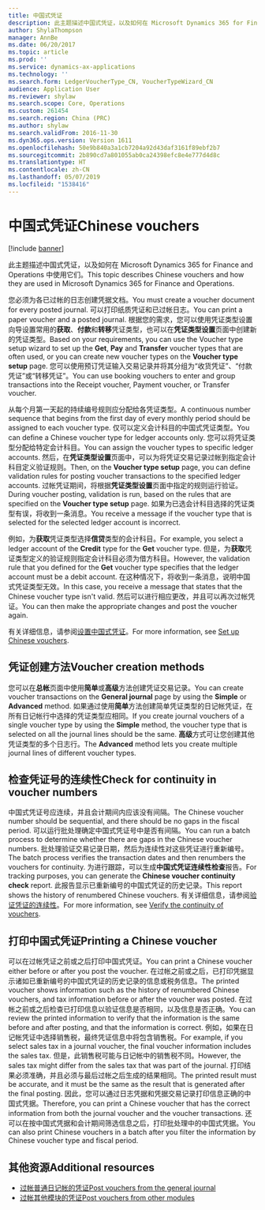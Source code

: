 ```yaml
---
title: 中国式凭证
description: 此主题描述中国式凭证，以及如何在 Microsoft Dynamics 365 for Finance and Operations 中使用它们。
author: ShylaThompson
manager: AnnBe
ms.date: 06/20/2017
ms.topic: article
ms.prod: ''
ms.service: dynamics-ax-applications
ms.technology: ''
ms.search.form: LedgerVoucherType_CN, VoucherTypeWizard_CN
audience: Application User
ms.reviewer: shylaw
ms.search.scope: Core, Operations
ms.custom: 261454
ms.search.region: China (PRC)
ms.author: shylaw
ms.search.validFrom: 2016-11-30
ms.dyn365.ops.version: Version 1611
ms.openlocfilehash: 50e9b840a3a1cb7204a92d43daf3161f89ebf2b7
ms.sourcegitcommit: 2b890cd7a801055ab0ca24398efc8e4e777d4d8c
ms.translationtype: HT
ms.contentlocale: zh-CN
ms.lasthandoff: 05/07/2019
ms.locfileid: "1538416"
---
```

# <a name="chinese-vouchers"></a><span data-ttu-id="200e4-103">中国式凭证</span><span class="sxs-lookup"><span data-stu-id="200e4-103">Chinese vouchers</span></span>

[!include [banner](../includes/banner.md)]

<span data-ttu-id="200e4-104">此主题描述中国式凭证，以及如何在 Microsoft Dynamics 365 for Finance and Operations 中使用它们。</span><span class="sxs-lookup"><span data-stu-id="200e4-104">This topic describes Chinese vouchers and how they are used in Microsoft Dynamics 365 for Finance and Operations.</span></span>

<span data-ttu-id="200e4-105">您必须为各已过帐的日志创建凭据文档。</span><span class="sxs-lookup"><span data-stu-id="200e4-105">You must create a voucher document for every posted journal.</span></span> <span data-ttu-id="200e4-106">可以打印纸质凭证和已过帐日志。</span><span class="sxs-lookup"><span data-stu-id="200e4-106">You can print a paper voucher and a posted journal.</span></span> <span data-ttu-id="200e4-107">根据您的需求，您可以使用凭证类型设置向导设置常用的**获取**、**付款**和**转移**凭证类型，也可以在**凭证类型设置**页面中创建新的凭证类型。</span><span class="sxs-lookup"><span data-stu-id="200e4-107">Based on your requirements, you can use the Voucher type setup wizard to set up the **Get**, **Pay** and **Transfer** voucher types that are often used, or you can create new voucher types on the **Voucher type setup** page.</span></span> <span data-ttu-id="200e4-108">您可以使用预订凭证输入交易记录并将其分组为“收货凭证”、“付款凭证”或“转移凭证”。</span><span class="sxs-lookup"><span data-stu-id="200e4-108">You can use booking vouchers to enter and group transactions into the Receipt voucher, Payment voucher, or Transfer voucher.</span></span> 

<span data-ttu-id="200e4-109">从每个月第一天起的持续编号规则应分配给各凭证类型。</span><span class="sxs-lookup"><span data-stu-id="200e4-109">A continuous number sequence that begins from the first day of every monthly period should be assigned to each voucher type.</span></span> <span data-ttu-id="200e4-110">仅可以定义会计科目的中国式凭证类型。</span><span class="sxs-lookup"><span data-stu-id="200e4-110">You can define a Chinese voucher type for ledger accounts only.</span></span> <span data-ttu-id="200e4-111">您可以将凭证类型分配给特定会计科目。</span><span class="sxs-lookup"><span data-stu-id="200e4-111">You can assign the voucher types to specific ledger accounts.</span></span> <span data-ttu-id="200e4-112">然后，在**凭证类型设置**页面中，可以为将凭证交易记录过帐到指定会计科目定义验证规则。</span><span class="sxs-lookup"><span data-stu-id="200e4-112">Then, on the **Voucher type setup** page, you can define validation rules for posting voucher transactions to the specified ledger accounts.</span></span> <span data-ttu-id="200e4-113">过帐凭证期间，将根据**凭证类型设置**页面中指定的规则运行验证。</span><span class="sxs-lookup"><span data-stu-id="200e4-113">During voucher posting, validation is run, based on the rules that are specified on the **Voucher type setup** page.</span></span> <span data-ttu-id="200e4-114">如果为已选会计科目选择的凭证类型有误，将收到一条消息。</span><span class="sxs-lookup"><span data-stu-id="200e4-114">You receive a message if the voucher type that is selected for the selected ledger account is incorrect.</span></span> 

<span data-ttu-id="200e4-115">例如，为**获取**凭证类型选择**信贷**类型的会计科目。</span><span class="sxs-lookup"><span data-stu-id="200e4-115">For example, you select a ledger account of the **Credit** type for the **Get** voucher type.</span></span> <span data-ttu-id="200e4-116">但是，为**获取**凭证类型定义的验证规则指定会计科目必须为借方科目。</span><span class="sxs-lookup"><span data-stu-id="200e4-116">However, the validation rule that you defined for the **Get** voucher type specifies that the ledger account must be a debit account.</span></span> <span data-ttu-id="200e4-117">在这种情况下，将收到一条消息，说明中国式凭证类型无效。</span><span class="sxs-lookup"><span data-stu-id="200e4-117">In this case, you receive a message that states that the Chinese voucher type isn't valid.</span></span> <span data-ttu-id="200e4-118">然后可以进行相应更改，并且可以再次过帐凭证。</span><span class="sxs-lookup"><span data-stu-id="200e4-118">You can then make the appropriate changes and post the voucher again.</span></span> 

<span data-ttu-id="200e4-119">有关详细信息，请参阅[设置中国式凭证](./tasks/set-up-chinese-vouchers.md)。</span><span class="sxs-lookup"><span data-stu-id="200e4-119">For more information, see [Set up Chinese vouchers](./tasks/set-up-chinese-vouchers.md).</span></span>

## <a name="voucher-creation-methods"></a><span data-ttu-id="200e4-120">凭证创建方法</span><span class="sxs-lookup"><span data-stu-id="200e4-120">Voucher creation methods</span></span>
<span data-ttu-id="200e4-121">您可以在**总帐**页面中使用**简单**或**高级**方法创建凭证交易记录。</span><span class="sxs-lookup"><span data-stu-id="200e4-121">You can create voucher transactions on the **General journal** page by using the **Simple** or **Advanced** method.</span></span> <span data-ttu-id="200e4-122">如果通过使用**简单**方法创建简单凭证类型的日记帐凭证，在所有日记帐行中选择的凭证类型应相同。</span><span class="sxs-lookup"><span data-stu-id="200e4-122">If you create journal vouchers of a single voucher type by using the **Simple** method, the voucher type that is selected on all the journal lines should be the same.</span></span> <span data-ttu-id="200e4-123">**高级**方式可让您创建其他凭证类型的多个日志行。</span><span class="sxs-lookup"><span data-stu-id="200e4-123">The **Advanced** method lets you create multiple journal lines of different voucher types.</span></span> 

## <a name="check-for-continuity-in-voucher-numbers"></a><span data-ttu-id="200e4-124">检查凭证号的连续性</span><span class="sxs-lookup"><span data-stu-id="200e4-124">Check for continuity in voucher numbers</span></span>
<span data-ttu-id="200e4-125">中国式凭证号应连续，并且会计期间内应该没有间隔。</span><span class="sxs-lookup"><span data-stu-id="200e4-125">The Chinese voucher number should be sequential, and there should be no gaps in the fiscal period.</span></span> <span data-ttu-id="200e4-126">可以运行批处理确定中国式凭证号中是否有间隔。</span><span class="sxs-lookup"><span data-stu-id="200e4-126">You can run a batch process to determine whether there are gaps in the Chinese voucher numbers.</span></span> <span data-ttu-id="200e4-127">批处理验证交易记录日期，然后为连续性对这些凭证进行重新编号。</span><span class="sxs-lookup"><span data-stu-id="200e4-127">The batch process verifies the transaction dates and then renumbers the vouchers for continuity.</span></span> <span data-ttu-id="200e4-128">为进行跟踪，可以生成**中国式凭证连续性检查**报告。</span><span class="sxs-lookup"><span data-stu-id="200e4-128">For tracking purposes, you can generate the **Chinese voucher continuity check** report.</span></span> <span data-ttu-id="200e4-129">此报告显示已重新编号的中国式凭证的历史记录。</span><span class="sxs-lookup"><span data-stu-id="200e4-129">This report shows the history of renumbered Chinese vouchers.</span></span> <span data-ttu-id="200e4-130">有关详细信息，请参阅[验证凭证的连续性](./tasks/chinese-voucher-continuity-check.md)。</span><span class="sxs-lookup"><span data-stu-id="200e4-130">For more information, see [Verify the continuity of vouchers](./tasks/chinese-voucher-continuity-check.md).</span></span>

## <a name="printing-a-chinese-voucher"></a><span data-ttu-id="200e4-131">打印中国式凭证</span><span class="sxs-lookup"><span data-stu-id="200e4-131">Printing a Chinese voucher</span></span>
<span data-ttu-id="200e4-132">可以在过帐凭证之前或之后打印中国式凭证。</span><span class="sxs-lookup"><span data-stu-id="200e4-132">You can print a Chinese voucher either before or after you post the voucher.</span></span> <span data-ttu-id="200e4-133">在过帐之前或之后，已打印凭据显示诸如已重新编号的中国式凭证的历史记录的信息或税务信息。</span><span class="sxs-lookup"><span data-stu-id="200e4-133">The printed voucher shows information such as the history of renumbered Chinese vouchers, and tax information before or after the voucher was posted.</span></span> <span data-ttu-id="200e4-134">在过帐之前或之后检查已打印信息以验证信息是否相同，以及信息是否正确。</span><span class="sxs-lookup"><span data-stu-id="200e4-134">You can review the printed information to verify that the information is the same before and after posting, and that the information is correct.</span></span> <span data-ttu-id="200e4-135">例如，如果在日记帐凭证中选择销售税，最终凭证信息中将包含销售税。</span><span class="sxs-lookup"><span data-stu-id="200e4-135">For example, if you select sales tax in a journal voucher, the final voucher information includes the sales tax.</span></span> <span data-ttu-id="200e4-136">但是，此销售税可能与日记帐中的销售税不同。</span><span class="sxs-lookup"><span data-stu-id="200e4-136">However, the sales tax might differ from the sales tax that was part of the journal.</span></span> <span data-ttu-id="200e4-137">打印结果必须准确，并且必须与最后过帐之后生成的结果相同。</span><span class="sxs-lookup"><span data-stu-id="200e4-137">The printed result must be accurate, and it must be the same as the result that is generated after the final posting.</span></span> <span data-ttu-id="200e4-138">因此，您可以通过日志凭据和凭据交易记录打印信息正确的中国式凭据。</span><span class="sxs-lookup"><span data-stu-id="200e4-138">Therefore, you can print a Chinese voucher that has the correct information from both the journal voucher and the voucher transactions.</span></span> <span data-ttu-id="200e4-139">还可以在按中国式凭据和会计期间筛选信息之后，打印批处理中的中国式凭据。</span><span class="sxs-lookup"><span data-stu-id="200e4-139">You can also print Chinese vouchers in a batch after you filter the information by Chinese voucher type and fiscal period.</span></span>

## <a name="additional-resources"></a><span data-ttu-id="200e4-140">其他资源</span><span class="sxs-lookup"><span data-stu-id="200e4-140">Additional resources</span></span>
- [<span data-ttu-id="200e4-141">过帐普通日记帐的凭证</span><span class="sxs-lookup"><span data-stu-id="200e4-141">Post vouchers from the general journal</span></span>](./tasks/post-vouchers-general-journal.md)
- [<span data-ttu-id="200e4-142">过帐其他模块的凭证</span><span class="sxs-lookup"><span data-stu-id="200e4-142">Post vouchers from other modules</span></span>](./tasks/post-vouchers-other-modules-like-sales-invoices.md)



